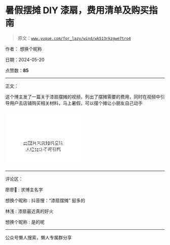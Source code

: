# 暑假摆摊 DIY 漆扇，费用清单及购买指南

> 原文：[`www.yuque.com/for_lazy/wind/wk513rkzgwe7tro4`](https://www.yuque.com/for_lazy/wind/wk513rkzgwe7tro4)

作者： 想换个昵称

日期：2024-05-20

点赞数：**85**

* * *

正文：

这个博主发了一篇关于漆扇摆摊的视频，列出了摆摊需要的费用，同时在视频中引导用户去店铺购买相关材料，马上暑假，可以摆个摊让小朋友自己动手

![](img/aec294226b4b7d19e6bdd56127bc35a7.png)

* * *

评论区：

廖廖🌠 : 求博主名字

想换个昵称 : 抖音搜：“漆扇摆摊” 挺多的

林浅 : 漆扇最近真的好火

想换个昵称 : 是的呢

* * *

公众号懒人搜索，懒人专属群分享